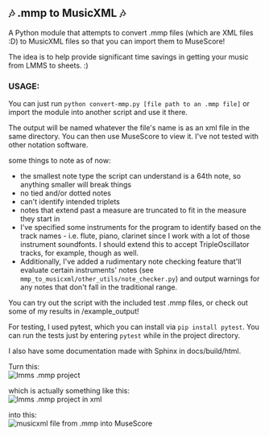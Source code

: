 ## 🎶 .mmp to MusicXML 🎶    
A Python module that attempts to convert .mmp files (which are XML files :D) to MusicXML files so that you can import them to MuseScore!    
    
The idea is to help provide significant time savings in getting your music from LMMS to sheets. :)    
    
### USAGE:    
You can just run `python convert-mmp.py [file path to an .mmp file]` or import the module into another script and use it there.    
    
The output will be named whatever the file's name is as an xml file in the same directory. You can then use MuseScore to view it. I've not tested with other notation software.    
    
some things to note as of now:    
- the smallest note type the script can understand is a 64th note, so anything smaller will break things 
- no tied and/or dotted notes
- can't identify intended triplets
- notes that extend past a measure are truncated to fit in the measure they start in
- I've specified some instruments for the program to identify based on the track names - i.e. flute, piano, clarinet since I work with a lot of those instrument soundfonts. I should extend this to accept TripleOscillator tracks, for example, though as well.    
- Additionally, I've added a rudimentary note checking feature that'll evaluate certain instruments' notes (see `mmp_to_musicxml/other_utils/note_checker.py`) and output warnings for any notes that don't fall in the traditional range.    
    
You can try out the script with the included test .mmp files, or check out some of my results in /example_output!    
    
For testing, I used pytest, which you can install via `pip install pytest`. You can run the tests just by entering `pytest` while in the project directory.    
    
I also have some documentation made with Sphinx in docs/build/html.    
    
Turn this:    
![lmms .mmp project](images/lmms.png)    
    
which is actually something like this:    
![lmms .mmp project in xml](images/mmp.png)    
    
into this:    
![musicxml file from .mmp into MuseScore](images/musescore.png)    

